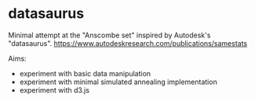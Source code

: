 # datasaurus
Minimal attempt at the "Anscombe set" inspired by Autodesk's "datasaurus".
https://www.autodeskresearch.com/publications/samestats

Aims:
- experiment with basic data manipulation
- experiment with minimal simulated annealing implementation
- experiment with d3.js
